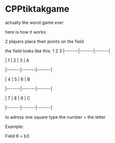# CPPtiktakgame
 actually the worst game ever

here is how it works:

2 players place their points on the field

the field looks like this:
    1       2       3
|-------|-------|-------|

|   1   |   2   |   3   |   A 

|-------|-------|-------|

|   4   |   5   |   6   |   B

|-------|-------|-------|

|   7   |   8   |   9   |   C

|-------|-------|-------|

to adress one square type the number + the letter

Example:

Field 6 = b3